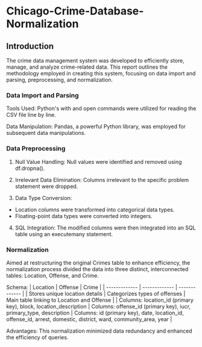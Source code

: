 # Chicago-Crime-Database-Normalization

## Introduction

The crime data management system was developed to efficiently store, manage, and analyze crime-related data. This report outlines the methodology employed in creating this system, focusing on data import and parsing, preprocessing, and normalization.

### Data Import and Parsing

Tools Used: Python's with and open commands were utilized for reading the CSV file line by line.

Data Manipulation: Pandas, a powerful Python library, was employed for subsequent data manipulations.

### Data Preprocessing

1. Null Value Handling: Null values were identified and removed using df.dropna().

2. Irrelevant Data Elimination: Columns irrelevant to the specific problem statement were dropped.

3. Data Type Conversion:
- Location columns were transformed into categorical data types.
- Floating-point data types were converted into integers.

4. SQL Integration: The modified columns were then integrated into an SQL table using an executemany statement.

### Normalization

Aimed at restructuring the original Crimes table to enhance efficiency, the normalization process divided the data into three distinct, interconnected tables: Location, Offense, and Crime.

Schema:
| Location | Offense | Crime |
| ------------- | ------------- | ------------- |
| Stores unique location details | Categorizes types of offenses | Main table linking to Location and Offense |
| Columns: location_id (primary key), block, location_description | Columns: offense_id (primary key), iucr, primary_type, description | Columns: id (primary key), date, location_id, offense_id, arrest, domestic, district, ward, community_area, year |


Advantages: This normalization minimized data redundancy and enhanced the efficiency of queries.
